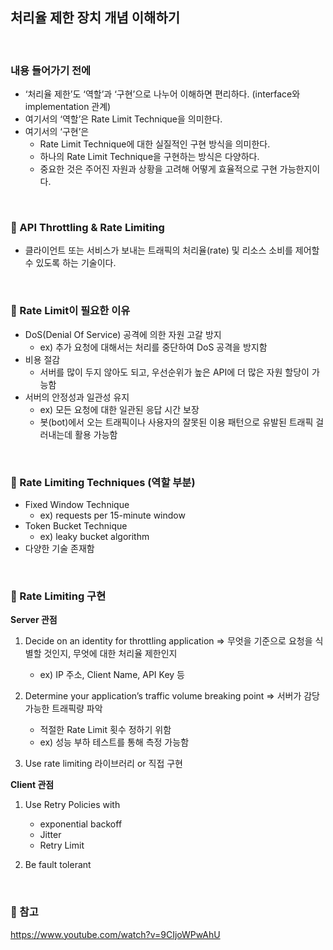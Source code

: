 ## 처리율 제한 장치 개념 이해하기

<br>

### 내용 들어가기 전에

- ‘처리율 제한’도 ‘역할’과 ‘구현’으로 나누어 이해하면 편리하다. (interface와 implementation 관계)
- 여기서의 ‘역할’은 Rate Limit Technique을 의미한다.
- 여기서의 ‘구현’은
    - Rate Limit Technique에 대한 실질적인 구현 방식을 의미한다.
    - 하나의 Rate Limit Technique을 구현하는 방식은 다양하다.
    - 중요한 것은 주어진 자원과 상황을 고려해 어떻게 효율적으로 구현 가능한지이다.

<br>

### 📌 API Throttling & Rate Limiting

- 클라이언트 또는 서비스가 보내는 트래픽의 처리율(rate) 및 리소스 소비를 제어할 수 있도록 하는 기술이다.

<br>

### 📌 Rate Limit이 필요한 이유

- DoS(Denial Of Service) 공격에 의한 자원 고갈 방지
    - ex) 추가 요청에 대해서는 처리를 중단하여 DoS 공격을 방지함
- 비용 절감
    - 서버를 많이 두지 않아도 되고, 우선순위가 높은 API에 더 많은 자원 할당이 가능함
- 서버의 안정성과 일관성 유지
    - ex) 모든 요청에 대한 일관된 응답 시간 보장
    - 봇(bot)에서 오는 트래픽이나 사용자의 잘못된 이용 패턴으로 유발된 트래픽 걸러내는데 활용 가능함

<br>

### 📌 Rate Limiting Techniques (역할 부분)

- Fixed Window Technique
    - ex) requests per 15-minute window
- Token Bucket Technique
    - ex) leaky bucket algorithm
- 다양한 기술 존재함

<br>

### 📌 Rate Limiting 구현

**Server 관점**

1. Decide on an identity for throttling application ⇒ 무엇을 기준으로 요청을 식별할 것인지, 무엇에 대한 처리율 제한인지

   - ex) IP 주소, Client Name, API Key 등


2. Determine your application’s traffic volume breaking point ⇒ 서버가 감당 가능한 트래픽량 파악
    - 적절한 Rate Limit 횟수 정하기 위함
    - ex) 성능 부하 테스트를 통해 측정 가능함


3. Use rate limiting 라이브러리 or 직접 구현


**Client 관점**

1. Use Retry Policies with
   - exponential backoff 
   - Jitter 
   - Retry Limit


2. Be fault tolerant


<br>

### 🌈 참고
https://www.youtube.com/watch?v=9CIjoWPwAhU
